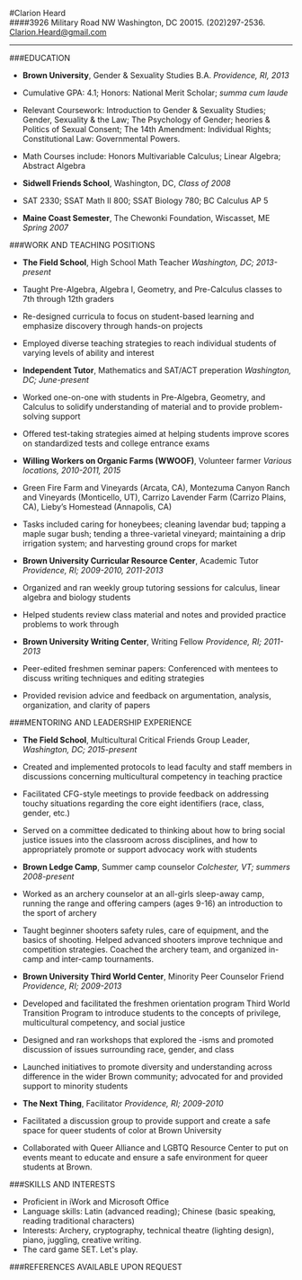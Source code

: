 #Clarion Heard  
####3926 Military Road NW Washington, DC 20015. (202)297-2536. Clarion.Heard@gmail.com
______________________________________________________________________________________
###EDUCATION
* **Brown University**, Gender & Sexuality Studies B.A. _Providence, RI, 2013_  
 * Cumulative GPA: 4.1; Honors: National Merit Scholar; _summa cum laude_
 * Relevant Coursework: Introduction to Gender & Sexuality Studies; Gender, Sexuality & the Law; The Psychology of Gender; heories & Politics of Sexual Consent; The 14th Amendment: Individual Rights; Constitutional Law: Governmental Powers.  
 * Math Courses include: Honors Multivariable Calculus; Linear Algebra; Abstract Algebra
 
* **Sidwell Friends School**, Washington, DC, _Class of 2008_  
 * SAT 2330; SSAT Math II 800; SSAT Biology 780; BC Calculus AP 5
 
* **Maine Coast Semester**, The Chewonki Foundation, Wiscasset, ME _Spring 2007_

###WORK AND TEACHING POSITIONS
* **The Field School**, High School Math Teacher _Washington, DC; 2013-present_  
 * Taught Pre-Algebra, Algebra I, Geometry, and Pre-Calculus classes to 7th through 12th graders  
 * Re-designed curricula to focus on student-based learning and emphasize discovery through hands-on projects
 * Employed diverse teaching strategies to reach individual students of varying levels of ability and interest

* **Independent Tutor**, Mathematics and SAT/ACT preperation _Washington, DC; June-present_  
 * Worked one-on-one with students in Pre-Algebra, Geometry, and Calculus to solidify understanding of material and to provide problem-solving support  
 * Offered test-taking strategies aimed at helping students improve scores on standardized tests and college entrance exams
 
* **Willing Workers on Organic Farms (WWOOF)**, Volunteer farmer _Various locations, 2010-2011, 2015_  
 * Green Fire Farm and Vineyards (Arcata, CA), Montezuma Canyon Ranch and Vineyards (Monticello, UT), Carrizo Lavender Farm (Carrizo Plains, CA), Lieby’s Homestead (Annapolis, CA)  
 * Tasks included caring for honeybees; cleaning lavendar bud; tapping a maple sugar bush; tending a three-varietal vineyard; maintaining a drip irrigation system; and harvesting ground crops for market 
 
* **Brown University Curricular Resource Center**, Academic Tutor _Providence, RI; 2009-2010, 2011-2013_  
 * Organized and ran weekly group tutoring sessions for calculus, linear algebra and biology students  
 * Helped students review class material and notes and provided practice problems to work through  

* **Brown University Writing Center**, Writing Fellow _Providence, RI; 2011-2013_  
 * Peer-edited freshmen seminar papers: Conferenced with mentees to discuss writing techniques and editing strategies  
 * Provided revision advice and feedback on argumentation, analysis, organization, and clarity of papers  
 
###MENTORING AND LEADERSHIP EXPERIENCE
* **The Field School**, Multicultural Critical Friends Group Leader, _Washington, DC; 2015-present_
 * Created and implemented protocols to lead faculty and staff members in discussions concerning multicultural competency in teaching practice  
 * Facilitated CFG-style meetings to provide feedback on addressing touchy situations regarding the core eight identifiers (race, class, gender, etc.)  
 * Served on a committee dedicated to thinking about how to bring social justice issues into the classroom across disciplines, and how to appropriately promote or support advocacy work with students
 
* **Brown Ledge Camp**, Summer camp counselor _Colchester, VT; summers 2008-present_  
 * Worked as an archery counselor at an all-girls sleep-away camp, running the range and offering campers (ages 9-16) an introduction to the sport of archery  
 * Taught beginner shooters safety rules, care of equipment, and the basics of shooting. Helped advanced shooters improve technique and competition strategies. Coached the archery team, and organized in-camp and inter-camp tournaments.
 
* **Brown University Third World Center**, Minority Peer Counselor Friend _Providence, RI; 2009-2013_  
 * Developed and facilitated the freshmen orientation program Third World Transition Program to introduce students to the concepts of privilege, multicultural competency, and social justice  
 * Designed and ran workshops that explored the -isms and promoted discussion of issues surrounding race, gender, and class  
 * Launched initiatives to promote diversity and understanding across difference in the wider Brown community; advocated for and provided support to minority students  
 
* **The Next Thing**, Facilitator _Providence, RI; 2009-2010_  
 * Facilitated a discussion group to provide support and create a safe space for queer students of color at Brown University  
 * Collaborated with Queer Alliance and LGBTQ Resource Center to put on events meant to educate and ensure a safe environment for queer students at Brown.

###SKILLS AND INTERESTS
* Proficient in iWork and Microsoft Office  
* Language skills: Latin (advanced reading); Chinese (basic speaking, reading traditional characters)
* Interests: Archery, cryptography, technical theatre (lighting design), piano, juggling, creative writing.
* The card game SET. Let's play.

###REFERENCES AVAILABLE UPON REQUEST
